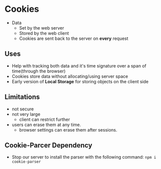 # Cookies

- Data
    - Set by the web server
    - Stored by the web client
    - Cookies are sent back to the server on **every** request

## Uses

- Help with tracking both data and it's time signature over a span of time(through the browser)
- Cookies store data without allocating/using server space
- Early version of **Local Storage** for storing objects on the client side

## Limitations

- not secure
- not very large
    - client can restrict further
- users can erase them at any time.
    - browser settings can erase them after sessions.

## Cookie-Parcer Dependency
- Stop our server to install the parser with the following command:
`npm i cookie-parser`